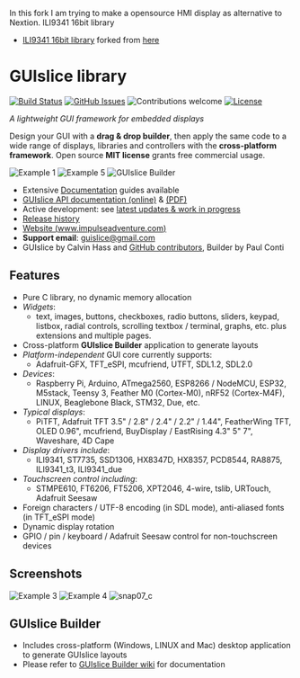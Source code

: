 In this fork I am trying to make a opensource HMI display as alternative to Nextion.
ILI9341 16bit library
- [ILI9341 16bit library](https://github.com/StarlightNL/Adafruit_TFTLCD_16bit_STM32) forked from [here](https://github.com/stevstrong/Adafruit_TFTLCD_16bit_STM32)

# GUIslice library #
[![Build Status](https://travis-ci.org/ImpulseAdventure/GUIslice.svg?branch=master)](https://travis-ci.org/ImpulseAdventure/GUIslice)
[![GitHub Issues](https://img.shields.io/github/issues/ImpulseAdventure/GUIslice.svg)](https://github.com/ImpulseAdventure/GUIslice/issues)
![Contributions welcome](https://img.shields.io/badge/contributions-welcome-orange.svg)
[![License](https://img.shields.io/badge/license-MIT-blue.svg)](https://opensource.org/licenses/MIT)

*A lightweight GUI framework for embedded displays*

Design your GUI with a **drag & drop builder**, then apply the same code to a wide range of displays, libraries and controllers with the **cross-platform framework**. Open source **MIT license** grants free commercial usage.

![Example 1](http://www.impulseadventure.com/elec/images/sdl_menu1.png)
![Example 5](http://www.impulseadventure.com/elec/images/guislice-ctrl2.png)
![GUIslice Builder](https://user-images.githubusercontent.com/8510097/63221174-14126000-c14a-11e9-93aa-20806f5627e0.png)

- Extensive [Documentation](https://github.com/ImpulseAdventure/GUIslice/wiki) guides available
- [GUIslice API documentation (online)](https://impulseadventure.github.io/GUIslice/modules.html) & [(PDF)](https://github.com/ImpulseAdventure/GUIslice/raw/master/docs/GUIslice_ref.pdf)
- Active development: see [latest updates & work in progress](https://github.com/ImpulseAdventure/GUIslice/issues/85)
- [Release history](https://github.com/ImpulseAdventure/GUIslice/releases)
- [Website (www.impulseadventure.com)](https://www.impulseadventure.com/elec/guislice-gui.html)
- **Support email**: guislice@gmail.com
- GUIslice by Calvin Hass and [GitHub contributors](https://github.com/ImpulseAdventure/GUIslice/graphs/contributors), Builder by Paul Conti

## Features ##
- Pure C library, no dynamic memory allocation
- *Widgets*:
  - text, images, buttons, checkboxes, radio buttons, sliders, keypad, listbox,
  radial controls, scrolling textbox / terminal, graphs, etc. plus extensions and multiple pages.
- Cross-platform **GUIslice Builder** application to generate layouts
- *Platform-independent* GUI core currently supports:
  - Adafruit-GFX, TFT_eSPI, mcufriend, UTFT, SDL1.2, SDL2.0
- *Devices*:
  - Raspberry Pi, Arduino, ATmega2560, ESP8266 / NodeMCU, ESP32, M5stack, Teensy 3, Feather M0 (Cortex-M0), nRF52 (Cortex-M4F), LINUX, Beaglebone Black, STM32, Due, etc.
- *Typical displays*:
  - PiTFT, Adafruit TFT 3.5" / 2.8" / 2.4" / 2.2" / 1.44", FeatherWing TFT, OLED 0.96", mcufriend, BuyDisplay / EastRising 4.3" 5" 7", Waveshare, 4D Cape
- *Display drivers include*:
  - ILI9341, ST7735, SSD1306, HX8347D, HX8357, PCD8544, RA8875, ILI9341_t3, ILI9341_due
- *Touchscreen control including*:
  - STMPE610, FT6206, FT5206, XPT2046, 4-wire, tslib, URTouch, Adafruit Seesaw
- Foreign characters / UTF-8 encoding (in SDL mode), anti-aliased fonts (in TFT_eSPI mode)
- Dynamic display rotation
- GPIO / pin / keyboard / Adafruit Seesaw control for non-touchscreen devices

## Screenshots ##
![Example 3](http://www.impulseadventure.com/elec/images/guislice-ex06.png)
![Example 4](http://www.impulseadventure.com/elec/images/guislice-ex08.png)
![snap07_c](https://user-images.githubusercontent.com/8510097/48299251-733a9a00-e47f-11e8-87ac-e35be6ba41d1.png)

## GUIslice Builder ##
- Includes cross-platform (Windows, LINUX and Mac) desktop application to generate GUIslice layouts
- Please refer to [GUIslice Builder wiki](https://github.com/ImpulseAdventure/GUIslice/wiki/GUIslice-Builder) for documentation

